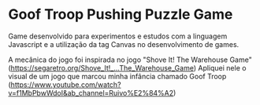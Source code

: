 # Goof Troop Pushing Puzzle Game

Game desenvolvido para experimentos e estudos com a linguagem Javascript e a utilização da tag Canvas no desenvolvimento de games.

A mecânica do jogo foi inspirada no jogo "Shove It! The Warehouse Game" (https://segaretro.org/Shove_It!_...The_Warehouse_Game)
Apliquei nele o visual de um jogo que marcou minha infância chamado Goof Troop (https://www.youtube.com/watch?v=f1MbPbwWdoI&ab_channel=Ruivo%E2%84%A2)
